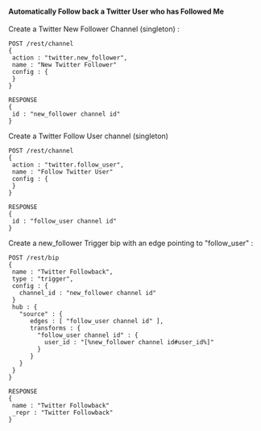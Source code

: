 #### Automatically Follow back a Twitter User who has Followed Me

Create a Twitter New Follower Channel (singleton) :
```
POST /rest/channel
{
 action : "twitter.new_follower",
 name : "New Twitter Follower"
 config : {
 }
}

RESPONSE
{
 id : "new_follower channel id"
}
```

Create a Twitter Follow User channel (singleton)
```
POST /rest/channel
{
 action : "twitter.follow_user",
 name : "Follow Twitter User"
 config : {
 }
}

RESPONSE
{
 id : "follow_user channel id"
}
```

Create a new_follower Trigger bip with an edge pointing to "follow_user" :
```
POST /rest/bip
{
 name : "Twitter Followback",
 type : "trigger",
 config : {
   channel_id : "new_follower channel id"
 }
 hub : {
   "source" : {
      edges : [ "follow_user channel id" ],
      transforms : {
        "follow_user channel id" : {
          user_id : "[%new_follower channel id#user_id%]"
        }
      }
   }
 }
}

RESPONSE
{
 name : "Twitter Followback" 
 _repr : "Twitter Followback"
}
```